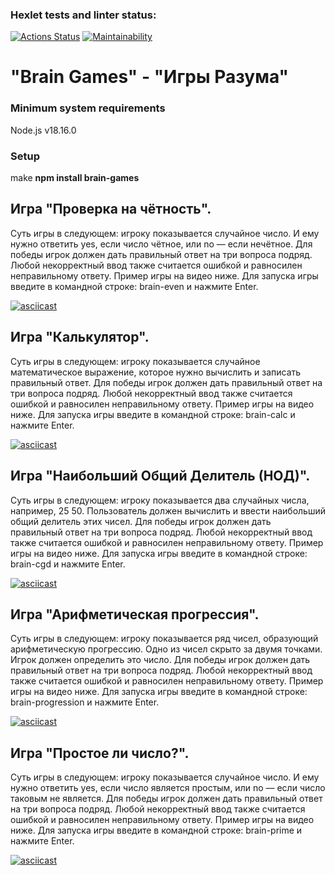 ### Hexlet tests and linter status:
[![Actions Status](https://github.com/Superfinik/frontend-project-44/workflows/hexlet-check/badge.svg)](https://github.com/Superfinik/frontend-project-44/actions)
[![Maintainability](https://api.codeclimate.com/v1/badges/6572e08f07040547b24c/maintainability)](https://codeclimate.com/github/Superfinik/frontend-project-44/maintainability)
# "Brain Games" - "Игры Разума"

### Minimum system requirements
Node.js v18.16.0

### Setup
make **npm install brain-games**

## Игра "Проверка на чётность". 
Суть игры в следующем: игроку показывается случайное число. И ему нужно ответить yes, если число чётное, или no — если нечётное. Для победы игрок должен дать правильный ответ на три вопроса подряд. Любой некорректный ввод также считается ошибкой и равносилен неправильному ответу. Пример игры на видео ниже. Для запуска игры введите в командной строке: brain-even и нажмите Enter.

[![asciicast](https://asciinema.org/a/wjhqNiym4T8IRb0X8X9VUvGVa.svg)](https://asciinema.org/a/wjhqNiym4T8IRb0X8X9VUvGVa)

## Игра "Калькулятор". 
Суть игры в следующем: игроку показывается случайное математическое выражение, которое нужно вычислить и записать правильный ответ. Для победы игрок должен дать правильный ответ на три вопроса подряд. Любой некорректный ввод также считается ошибкой и равносилен неправильному ответу. Пример игры на видео ниже. Для запуска игры введите в командной строке: brain-calc и нажмите Enter.

[![asciicast](https://asciinema.org/a/Wr94bABJk0EwpWSAsy0sMtySv.svg)](https://asciinema.org/a/Wr94bABJk0EwpWSAsy0sMtySv)

## Игра "Наибольший Общий Делитель (НОД)". 
Суть игры в следующем: игроку показывается два случайных числа, например, 25 50. Пользователь должен вычислить и ввести наибольший общий делитель этих чисел. Для победы игрок должен дать правильный ответ на три вопроса подряд. Любой некорректный ввод также считается ошибкой и равносилен неправильному ответу. Пример игры на видео ниже. Для запуска игры введите в командной строке: brain-cgd и нажмите Enter.

[![asciicast](https://asciinema.org/a/erZkoaQBjuXmdV66ATwkRdBT3.svg)](https://asciinema.org/a/erZkoaQBjuXmdV66ATwkRdBT3)

## Игра "Арифметическая прогрессия".
Суть игры в следующем: игроку показывается ряд чисел, образующий арифметическую прогрессию. Одно из чисел скрыто за двумя точками. Игрок должен определить это число. Для победы игрок должен дать правильный ответ на три вопроса подряд. Любой некорректный ввод также считается ошибкой и равносилен неправильному ответу. Пример игры на видео ниже. Для запуска игры введите в командной строке: brain-progression и нажмите Enter.

[![asciicast](https://asciinema.org/a/tVHxksLHrHg6j4WprZQH7r3EO.svg)](https://asciinema.org/a/tVHxksLHrHg6j4WprZQH7r3EO)

## Игра "Простое ли число?".
Суть игры в следующем: игроку показывается случайное число. И ему нужно ответить yes, если число является простым, или no — если число таковым не является. Для победы игрок должен дать правильный ответ на три вопроса подряд. Любой некорректный ввод также считается ошибкой и равносилен неправильному ответу. Пример игры на видео ниже. Для запуска игры введите в командной строке: brain-prime и нажмите Enter.

[![asciicast](https://asciinema.org/a/Br0AqzgSGhOn50EdRkaWxHoOR.svg)](https://asciinema.org/a/Br0AqzgSGhOn50EdRkaWxHoOR)

